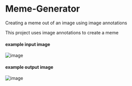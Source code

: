# Meme-Generator
Creating a meme out of an image using image annotations

This project uses image annotations to create a meme

#### example input image

![image](https://user-images.githubusercontent.com/57463439/163814154-b8914e2f-a436-4bed-8300-0995a36fb0d6.png)

#### example output image

![image](https://user-images.githubusercontent.com/57463439/163814319-42683156-1ddd-4890-901c-c24f08e5790f.png)


